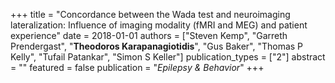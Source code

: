 +++
title = "Concordance between the Wada test and neuroimaging lateralization: Influence of imaging modality (fMRI and MEG) and patient experience"
date = 2018-01-01
authors = ["Steven Kemp", "Garreth Prendergast", "**Theodoros Karapanagiotidis**", "Gus Baker", "Thomas P Kelly", "Tufail Patankar", "Simon S Keller"]
publication_types = ["2"]
abstract = ""
featured = false
publication = "*Epilepsy & Behavior*"
+++

